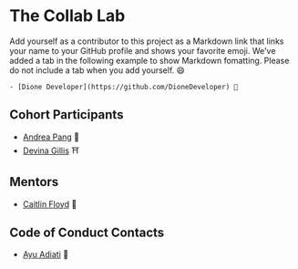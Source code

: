 # The Collab Lab

Add yourself as a contributor to this project as a Markdown link that links your name to your GitHub profile and shows your favorite emoji. We've added a tab in the following example to show Markdown fomatting. Please do not include a tab when you add yourself. 😄

    - [Dione Developer](https://github.com/DioneDeveloper) 💅

## Cohort Participants

- [Andrea Pang](https://github.com/andiedoescode) 🦝
- [Devina Gillis](https://github.com/DevinaG007) ⛩️

## Mentors

- [Caitlin Floyd](https://github.com/cafloyd) 🌸

## Code of Conduct Contacts

- [Ayu Adiati](https://github.com/adiati98) 🤩

